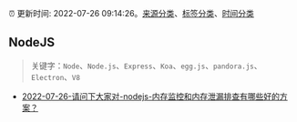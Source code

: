:alarm_clock: 更新时间: 2022-07-26 09:14:26。[来源分类](../README.md)、[标签分类](../TAGS.md)、[时间分类](../TIMELINE.md)

## NodeJS


> 关键字：`Node`、`Node.js`、`Express`、`Koa`、`egg.js`、`pandora.js`、`Electron`、`V8`



- [2022-07-26-请问下大家对-nodejs-内存监控和内存泄漏排查有哪些好的方案？](https://www.v2ex.com/t/868818) 